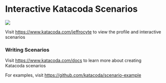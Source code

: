 # Interactive Katacoda Scenarios

[![](http://shields.katacoda.com/katacoda/jeffrocyte/count.svg)](https://www.katacoda.com/jeffrocyte "Get your profile on Katacoda.com")

Visit https://www.katacoda.com/jeffrocyte to view the profile and interactive scenarios

### Writing Scenarios
Visit https://www.katacoda.com/docs to learn more about creating Katacoda scenarios

For examples, visit https://github.com/katacoda/scenario-example
